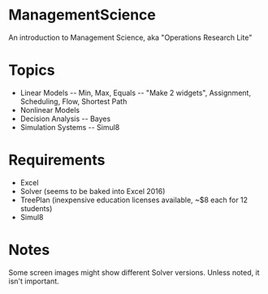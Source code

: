 # ManagementScience
An introduction to Management Science, aka "Operations Research Lite"

# Topics
- Linear Models
-- Min, Max, Equals
-- "Make 2 widgets", Assignment, Scheduling, Flow, Shortest Path
- Nonlinear Models
- Decision Analysis
-- Bayes
- Simulation Systems
-- Simul8
 
# Requirements
- Excel
- Solver (seems to be baked into Excel 2016)
- TreePlan (inexpensive education licenses available, ~$8 each for 12 students)
- Simul8

# Notes
Some screen images might show different Solver versions.  Unless noted, it isn't important.

